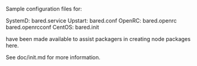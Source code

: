 Sample configuration files for:

SystemD: bared.service
Upstart: bared.conf
OpenRC:  bared.openrc
         bared.openrcconf
CentOS:  bared.init

have been made available to assist packagers in creating node packages here.

See doc/init.md for more information.